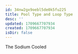 ```yaml
---
id: 34nw2gx9oebl5de0k5fu225
title: Pool Type and Loop Type
desc: ''
updated: 1709667707934
created: 1709667707934
isDir: false
---
```

The Sodium Cooled
